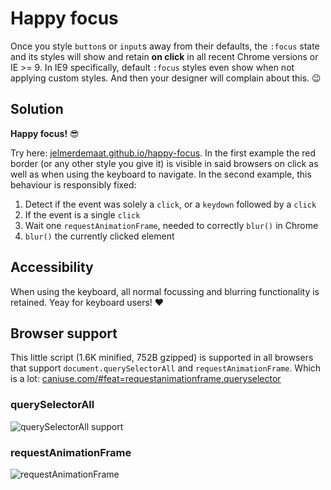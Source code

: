 # Happy focus

Once you style `button`s or `input`s away from their defaults, the `:focus` state and its styles will show and retain **on click** in all recent Chrome versions or IE >= 9. In IE9 specifically, default `:focus` styles even show when not applying custom styles. And then your designer will complain about this. :wink:

## Solution

**Happy focus!** :sunglasses:

Try here: [jelmerdemaat.github.io/happy-focus](https://jelmerdemaat.github.io/happy-focus/). In the first example the red border (or any other style you give it) is
visible in said browsers on click as well as when using the
keyboard to navigate. In the second example, this behaviour is responsibly fixed:

  1. Detect if the event was solely a `click`, or a `keydown` followed by a `click`
  2. If the event is a single `click`
  3. Wait one `requestAnimationFrame`, needed to correctly `blur()` in Chrome
  2. `blur()` the currently clicked element

## Accessibility
When using the keyboard, all normal focussing and blurring functionality is retained. Yeay for keyboard users! :heart:


## Browser support
This little script (1.6K minified, 752B gzipped) is supported in all browsers that support `document.querySelectorAll` and `requestAnimationFrame`. Which is a lot: [caniuse.com/#feat=requestanimationframe,queryselector](https://caniuse.com/#feat=requestanimationframe,queryselector)

### querySelectorAll
![querySelectorAll support](http://i.imgur.com/2haAkyy.png)

### requestAnimationFrame
![requestAnimationFrame](http://i.imgur.com/QHDgRhr.png)
